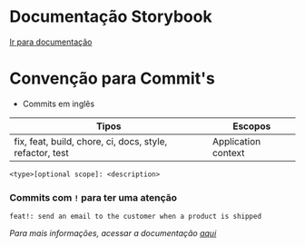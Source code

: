 # Documentação Storybook
[Ir para documentação](https://rcapeto.github.io/design-system/)

# Convenção para Commit's
- Commits em inglês

|Tipos  | Escopos |
|----|----|
|fix, feat, build, chore, ci, docs, style, refactor, test| Application context |

```txt
<type>[optional scope]: <description>
```

### Commits com `!` para ter uma atenção 
`feat!: send an email to the customer when a product is shipped`


*Para mais informações, acessar a documentação [aqui](https://www.conventionalcommits.org/en/v1.0.0/#summary)*